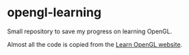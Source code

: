 # opengl-learning
Small repository to save my progress on learning OpenGL.

Almost all the code is copied from the [Learn OpenGL website](https://learnopengl.com/).
